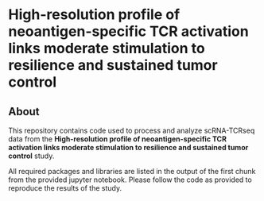 # High-resolution profile of neoantigen-specific TCR activation links moderate stimulation to resilience and sustained tumor control

## About
This repository contains code used to process and analyze scRNA-TCRseq data from the **High-resolution profile of neoantigen-specific TCR activation links moderate stimulation to resilience and sustained tumor control** study. 

All required packages and libraries are listed in the output of the first chunk from the provided jupyter notebook. Please follow the code as provided to reproduce the results of the study.